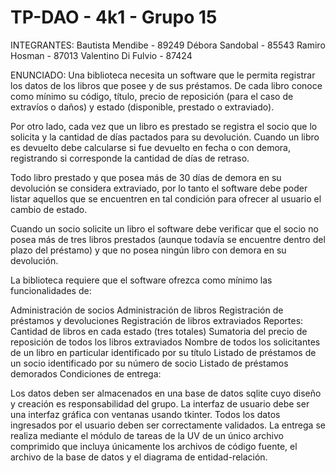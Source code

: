 # TP-DAO - 4k1 - Grupo 15

INTEGRANTES:
Bautista Mendibe - 89249
Débora Sandobal - 85543
Ramiro Hosman - 87013
Valentino Di Fulvio - 87424

ENUNCIADO:
Una biblioteca necesita un software que le permita registrar los datos de los libros que posee y de sus préstamos. De cada libro conoce como mínimo su código, título, precio de reposición (para el caso de extravíos o daños) y estado (disponible, prestado o extraviado).

Por otro lado, cada vez que un libro es prestado se registra el socio que lo solicita y la cantidad de días pactados para su devolución. Cuando un libro es devuelto debe calcularse si fue devuelto en fecha o con demora, registrando si corresponde la cantidad de días de retraso.

Todo libro prestado y que posea más de 30 días de demora en su devolución se considera extraviado, por lo tanto el software debe poder listar aquellos que se encuentren en tal condición para ofrecer al usuario el cambio de estado.

Cuando un socio solicite un libro el software debe verificar que el socio no posea más de tres libros prestados (aunque todavía se encuentre dentro del plazo del préstamo) y que no posea ningún libro con demora en su devolución.

La biblioteca requiere que el software ofrezca como mínimo las funcionalidades de:

Administración de socios
Administración de libros
Registración de préstamos y devoluciones
Registración de libros extraviados
Reportes:
Cantidad de libros en cada estado (tres totales)
Sumatoria del precio de reposición de todos los libros extraviados
Nombre de todos los solicitantes de un libro en particular identificado por su título
Listado de préstamos de un socio identificado por su número de socio
Listado de préstamos demorados
Condiciones de entrega:

Los datos deben ser almacenados en una base de datos sqlite cuyo diseño y creación es responsabilidad del grupo.
La interfaz de usuario debe ser una interfaz gráfica con ventanas usando tkinter.
Todos los datos ingresados por el usuario deben ser correctamente validados.
La entrega se realiza mediante el módulo de tareas de la UV de un único archivo comprimido que incluya únicamente los archivos de código fuente, el archivo de la base de datos y el diagrama de entidad-relación.